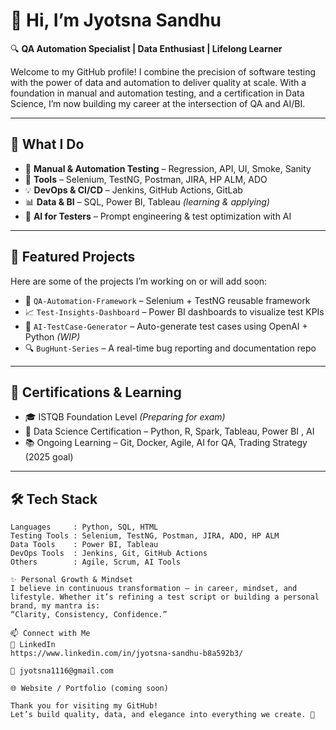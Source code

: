# 👋 Hi, I’m Jyotsna Sandhu

🔍 **QA Automation Specialist | Data Enthusiast | Lifelong Learner**

Welcome to my GitHub profile! I combine the precision of software testing with the power of data and automation to deliver quality at scale. With a foundation in manual and automation testing, and a certification in Data Science, I’m now building my career at the intersection of QA and AI/BI.

---

## 💼 What I Do

- 🔎 **Manual & Automation Testing** – Regression, API, UI, Smoke, Sanity
- 🤖 **Tools** – Selenium, TestNG, Postman, JIRA, HP ALM, ADO
- 💡 **DevOps & CI/CD** – Jenkins, GitHub Actions, GitLab
- 📊 **Data & BI** – SQL, Power BI, Tableau *(learning & applying)*
- 🧠 **AI for Testers** – Prompt engineering & test optimization with AI

---

## 📂 Featured Projects

Here are some of the projects I’m working on or will add soon:

- 🚧 `QA-Automation-Framework` – Selenium + TestNG reusable framework  
- 📈 `Test-Insights-Dashboard` – Power BI dashboards to visualize test KPIs  
- 🤖 `AI-TestCase-Generator` – Auto-generate test cases using OpenAI + Python *(WIP)*  
- 🔍 `BugHunt-Series` – A real-time bug reporting and documentation repo

---

## 📘 Certifications & Learning

- 🎓 ISTQB Foundation Level *(Preparing for exam)*
- 🧠 Data Science Certification – Python, R, Spark, Tableau, Power BI , AI
- 📚 Ongoing Learning – Git, Docker, Agile, AI for QA, Trading Strategy (2025 goal)

---

## 🛠️ Tech Stack

```text
Languages     : Python, SQL, HTML
Testing Tools : Selenium, TestNG, Postman, JIRA, ADO, HP ALM
Data Tools    : Power BI, Tableau
DevOps Tools  : Jenkins, Git, GitHub Actions
Others        : Agile, Scrum, AI Tools

✨ Personal Growth & Mindset
I believe in continuous transformation — in career, mindset, and lifestyle. Whether it’s refining a test script or building a personal brand, my mantra is:
“Clarity, Consistency, Confidence.”

📫 Connect with Me
💼 LinkedIn
https://www.linkedin.com/in/jyotsna-sandhu-b8a592b3/

📧 jyotsna1116@gmail.com

🌐 Website / Portfolio (coming soon)

Thank you for visiting my GitHub!
Let’s build quality, data, and elegance into everything we create. 🚀
